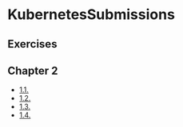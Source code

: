 # KubernetesSubmissions


## Exercises

## Chapter 2

- [1.1.](https://github.com/MatiasSinisalo/devopswithkubernetes/tree/1.1)
- [1.2.](https://github.com/MatiasSinisalo/devopswithkubernetes/tree/1.2)
- [1.3.](https://github.com/MatiasSinisalo/devopswithkubernetes/tree/1.3)
- [1.4.](https://github.com/MatiasSinisalo/devopswithkubernetes/tree/1.4)
